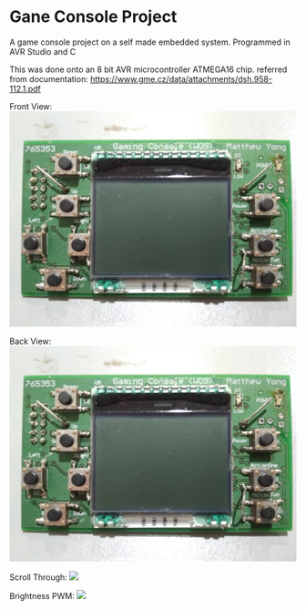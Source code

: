 # Gane Console Project

A game console project on a self made embedded system.
Programmed in AVR Studio and C

This was done onto an 8 bit AVR microcontroller ATMEGA16 chip.
referred from documentation: https://www.gme.cz/data/attachments/dsh.958-112.1.pdf

Front View:
![](images/front.jpg)

Back View:
![](images/front.jpg)

Scroll Through:
![](images/menuScrollThrough.gif)

Brightness PWM:
![](images/pwmBrightness.gif)


